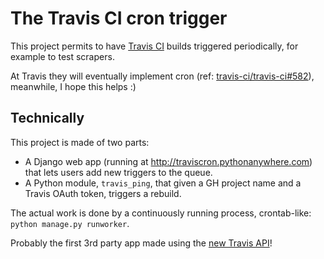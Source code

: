 The Travis CI cron trigger
==========================

This project permits to have [Travis CI](https://travis-ci.org/) builds triggered periodically, for example to test scrapers.

At Travis they will eventually implement cron (ref: [travis-ci/travis-ci#582](https://github.com/travis-ci/travis-ci/issues/582)), meanwhile, I hope this helps :)

## Technically

This project is made of two parts:

* A Django web app (running at http://traviscron.pythonanywhere.com) that lets users add new triggers to the queue.
* A Python module, `travis_ping`, that given a GH project name and a Travis OAuth token, triggers a rebuild.

The actual work is done by a continuously running process, crontab-like: `python manage.py runworker`.

Probably the first 3rd party app made using the [new Travis API](https://api.travis-ci.org/docs/)!